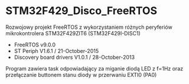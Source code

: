 # STM32F429_Disco_FreeRTOS
Rozwojowy projekt FreeRTOS z wykorzystaniem różnych peryferiów mikrokontrolera STM32F429ZIT6 (STM32F429I-DISC1)

- FreeRTOS v9.0.0
- ST Periph V1.6.1 / 21-October-2015
- Discovery board drivers V1.0.1 / 28-October-2013

Program zawiera task odpowiadający za miganie diodą LED z f=1Hz oraz przełączanie buttonem stanu diody w przerwaniu EXTI0 (PA0)
